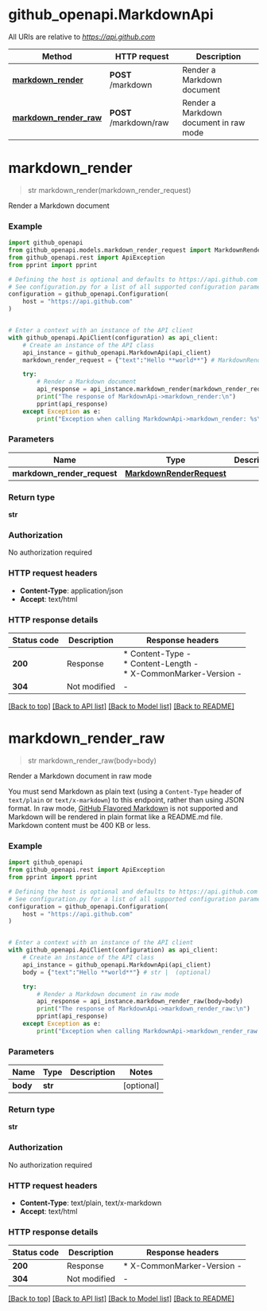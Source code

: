 # github_openapi.MarkdownApi

All URIs are relative to *https://api.github.com*

Method | HTTP request | Description
------------- | ------------- | -------------
[**markdown_render**](MarkdownApi.md#markdown_render) | **POST** /markdown | Render a Markdown document
[**markdown_render_raw**](MarkdownApi.md#markdown_render_raw) | **POST** /markdown/raw | Render a Markdown document in raw mode


# **markdown_render**
> str markdown_render(markdown_render_request)

Render a Markdown document



### Example


```python
import github_openapi
from github_openapi.models.markdown_render_request import MarkdownRenderRequest
from github_openapi.rest import ApiException
from pprint import pprint

# Defining the host is optional and defaults to https://api.github.com
# See configuration.py for a list of all supported configuration parameters.
configuration = github_openapi.Configuration(
    host = "https://api.github.com"
)


# Enter a context with an instance of the API client
with github_openapi.ApiClient(configuration) as api_client:
    # Create an instance of the API class
    api_instance = github_openapi.MarkdownApi(api_client)
    markdown_render_request = {"text":"Hello **world**"} # MarkdownRenderRequest | 

    try:
        # Render a Markdown document
        api_response = api_instance.markdown_render(markdown_render_request)
        print("The response of MarkdownApi->markdown_render:\n")
        pprint(api_response)
    except Exception as e:
        print("Exception when calling MarkdownApi->markdown_render: %s\n" % e)
```



### Parameters


Name | Type | Description  | Notes
------------- | ------------- | ------------- | -------------
 **markdown_render_request** | [**MarkdownRenderRequest**](MarkdownRenderRequest.md)|  | 

### Return type

**str**

### Authorization

No authorization required

### HTTP request headers

 - **Content-Type**: application/json
 - **Accept**: text/html

### HTTP response details

| Status code | Description | Response headers |
|-------------|-------------|------------------|
**200** | Response |  * Content-Type -  <br>  * Content-Length -  <br>  * X-CommonMarker-Version -  <br>  |
**304** | Not modified |  -  |

[[Back to top]](#) [[Back to API list]](../README.md#documentation-for-api-endpoints) [[Back to Model list]](../README.md#documentation-for-models) [[Back to README]](../README.md)

# **markdown_render_raw**
> str markdown_render_raw(body=body)

Render a Markdown document in raw mode

You must send Markdown as plain text (using a `Content-Type` header of `text/plain` or `text/x-markdown`) to this endpoint, rather than using JSON format. In raw mode, [GitHub Flavored Markdown](https://github.github.com/gfm/) is not supported and Markdown will be rendered in plain format like a README.md file. Markdown content must be 400 KB or less.

### Example


```python
import github_openapi
from github_openapi.rest import ApiException
from pprint import pprint

# Defining the host is optional and defaults to https://api.github.com
# See configuration.py for a list of all supported configuration parameters.
configuration = github_openapi.Configuration(
    host = "https://api.github.com"
)


# Enter a context with an instance of the API client
with github_openapi.ApiClient(configuration) as api_client:
    # Create an instance of the API class
    api_instance = github_openapi.MarkdownApi(api_client)
    body = {"text":"Hello **world**"} # str |  (optional)

    try:
        # Render a Markdown document in raw mode
        api_response = api_instance.markdown_render_raw(body=body)
        print("The response of MarkdownApi->markdown_render_raw:\n")
        pprint(api_response)
    except Exception as e:
        print("Exception when calling MarkdownApi->markdown_render_raw: %s\n" % e)
```



### Parameters


Name | Type | Description  | Notes
------------- | ------------- | ------------- | -------------
 **body** | **str**|  | [optional] 

### Return type

**str**

### Authorization

No authorization required

### HTTP request headers

 - **Content-Type**: text/plain, text/x-markdown
 - **Accept**: text/html

### HTTP response details

| Status code | Description | Response headers |
|-------------|-------------|------------------|
**200** | Response |  * X-CommonMarker-Version -  <br>  |
**304** | Not modified |  -  |

[[Back to top]](#) [[Back to API list]](../README.md#documentation-for-api-endpoints) [[Back to Model list]](../README.md#documentation-for-models) [[Back to README]](../README.md)

